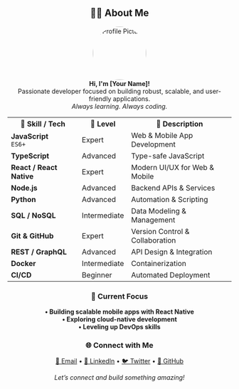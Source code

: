 <h2 align="center">👨‍💻 About Me</h2>

<p align="center">
  <img src="https://avatars.githubusercontent.com/u/000000?v=4" width="120" style="border-radius:50%" alt="Profile Picture"><br>
  <b>Hi, I'm [Your Name]!</b><br>
  Passionate developer focused on building robust, scalable, and user-friendly applications.<br>
  <i>Always learning. Always coding.</i>
</p>

<table align="center">
  <tr>
    <th>🚀 Skill / Tech</th>
    <th>🎯 Level</th>
    <th>📝 Description</th>
  </tr>
  <tr>
    <td><b>JavaScript</b> <br> <code>ES6+</code></td>
    <td>Expert</td>
    <td>Web & Mobile App Development</td>
  </tr>
  <tr>
    <td><b>TypeScript</b></td>
    <td>Advanced</td>
    <td>Type-safe JavaScript</td>
  </tr>
  <tr>
    <td><b>React / React Native</b></td>
    <td>Expert</td>
    <td>Modern UI/UX for Web & Mobile</td>
  </tr>
  <tr>
    <td><b>Node.js</b></td>
    <td>Advanced</td>
    <td>Backend APIs & Services</td>
  </tr>
  <tr>
    <td><b>Python</b></td>
    <td>Advanced</td>
    <td>Automation & Scripting</td>
  </tr>
  <tr>
    <td><b>SQL / NoSQL</b></td>
    <td>Intermediate</td>
    <td>Data Modeling & Management</td>
  </tr>
  <tr>
    <td><b>Git & GitHub</b></td>
    <td>Expert</td>
    <td>Version Control & Collaboration</td>
  </tr>
  <tr>
    <td><b>REST / GraphQL</b></td>
    <td>Advanced</td>
    <td>API Design & Integration</td>
  </tr>
  <tr>
    <td><b>Docker</b></td>
    <td>Intermediate</td>
    <td>Containerization</td>
  </tr>
  <tr>
    <td><b>CI/CD</b></td>
    <td>Beginner</td>
    <td>Automated Deployment</td>
  </tr>
</table>

<h3 align="center">🎯 Current Focus</h3>
<p align="center">
  <b>• Building scalable mobile apps with React Native</b><br>
  <b>• Exploring cloud-native development</b><br>
  <b>• Leveling up DevOps skills</b>
</p>

<h3 align="center">🌐 Connect with Me</h3>
<p align="center">
  <a href="mailto:your.email@example.com">📧 Email</a> •
  <a href="https://linkedin.com/in/yourprofile">💼 LinkedIn</a> •
  <a href="https://twitter.com/yourhandle">🐦 Twitter</a> •
  <a href="https://github.com/yourusername">🐙 GitHub</a>
</p>

<p align="center">
  <i>Let’s connect and build something amazing!</i>
</p>
